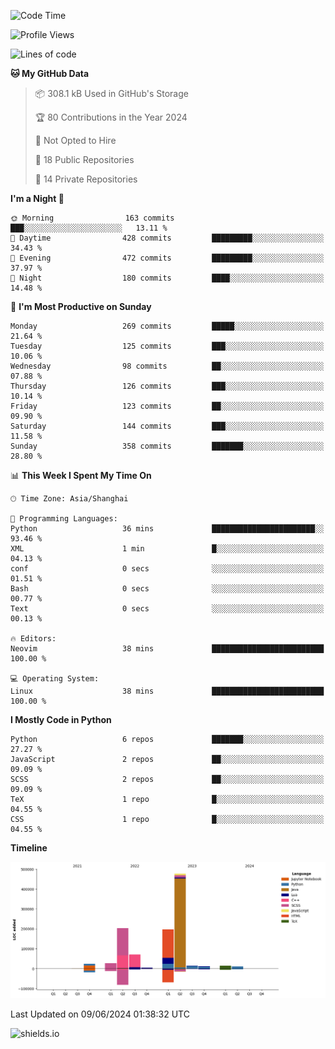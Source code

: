 <!--START_SECTION:waka-->
![Code Time](http://img.shields.io/badge/Code%20Time-427%20hrs%2041%20mins-blue)

![Profile Views](http://img.shields.io/badge/Profile%20Views-0-blue)

![Lines of code](https://img.shields.io/badge/From%20Hello%20World%20I%27ve%20Written-1.1%20million%20lines%20of%20code-blue)

**🐱 My GitHub Data** 

> 📦 308.1 kB Used in GitHub's Storage 
 > 
> 🏆 80 Contributions in the Year 2024
 > 
> 🚫 Not Opted to Hire
 > 
> 📜 18 Public Repositories 
 > 
> 🔑 14 Private Repositories 
 > 
**I'm a Night 🦉** 

```text
🌞 Morning                163 commits         ███░░░░░░░░░░░░░░░░░░░░░░   13.11 % 
🌆 Daytime                428 commits         █████████░░░░░░░░░░░░░░░░   34.43 % 
🌃 Evening                472 commits         █████████░░░░░░░░░░░░░░░░   37.97 % 
🌙 Night                  180 commits         ████░░░░░░░░░░░░░░░░░░░░░   14.48 % 
```
📅 **I'm Most Productive on Sunday** 

```text
Monday                   269 commits         █████░░░░░░░░░░░░░░░░░░░░   21.64 % 
Tuesday                  125 commits         ███░░░░░░░░░░░░░░░░░░░░░░   10.06 % 
Wednesday                98 commits          ██░░░░░░░░░░░░░░░░░░░░░░░   07.88 % 
Thursday                 126 commits         ███░░░░░░░░░░░░░░░░░░░░░░   10.14 % 
Friday                   123 commits         ██░░░░░░░░░░░░░░░░░░░░░░░   09.90 % 
Saturday                 144 commits         ███░░░░░░░░░░░░░░░░░░░░░░   11.58 % 
Sunday                   358 commits         ███████░░░░░░░░░░░░░░░░░░   28.80 % 
```


📊 **This Week I Spent My Time On** 

```text
🕑︎ Time Zone: Asia/Shanghai

💬 Programming Languages: 
Python                   36 mins             ███████████████████████░░   93.46 % 
XML                      1 min               █░░░░░░░░░░░░░░░░░░░░░░░░   04.13 % 
conf                     0 secs              ░░░░░░░░░░░░░░░░░░░░░░░░░   01.51 % 
Bash                     0 secs              ░░░░░░░░░░░░░░░░░░░░░░░░░   00.77 % 
Text                     0 secs              ░░░░░░░░░░░░░░░░░░░░░░░░░   00.13 % 

🔥 Editors: 
Neovim                   38 mins             █████████████████████████   100.00 % 

💻 Operating System: 
Linux                    38 mins             █████████████████████████   100.00 % 
```

**I Mostly Code in Python** 

```text
Python                   6 repos             ███████░░░░░░░░░░░░░░░░░░   27.27 % 
JavaScript               2 repos             ██░░░░░░░░░░░░░░░░░░░░░░░   09.09 % 
SCSS                     2 repos             ██░░░░░░░░░░░░░░░░░░░░░░░   09.09 % 
TeX                      1 repo              █░░░░░░░░░░░░░░░░░░░░░░░░   04.55 % 
CSS                      1 repo              █░░░░░░░░░░░░░░░░░░░░░░░░   04.55 % 
```



**Timeline**

![Lines of Code chart](https://raw.githubusercontent.com/kopp4/kopp4/main/assets/bar_graph.png)


 Last Updated on 09/06/2024 01:38:32 UTC
<!--END_SECTION:waka-->
![shields.io](https://img.shields.io/github/commit-activity/w/kopp4/kopp4?color=g&label=abusing%20bot&style=flat-square)

